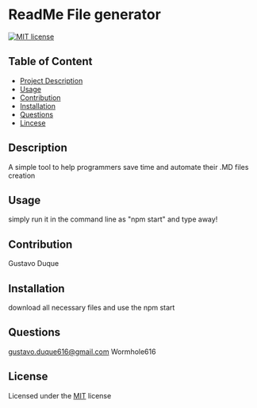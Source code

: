 

# ReadMe File generator
    
[![MIT license](https://img.shields.io/badge/License-MIT-blue.svg)](https://lbesson.mit-license.org/)            

## Table of Content
- [Project Description](#Description)
- [Usage](#Usage)
- [Contribution](#Contribution)
- [Installation](#Installation)
- [Questions](#Questions)
- [Lincese](#License)

## Description
A simple tool to help programmers save time and automate their .MD files creation

## Usage
simply run it in the command line as "npm start" and type away!

## Contribution 
Gustavo Duque

## Installation 
download all necessary files and use the npm start

## Questions
gustavo.duque616@gmail.com
 Wormhole616

## License
Licensed under the [MIT](https://choosealicense.com/licenses/mit/) license
    